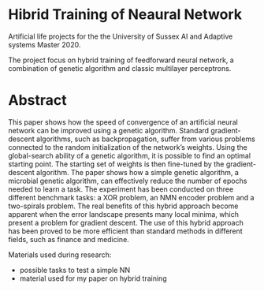 # Hibrid Training of Neaural Network
Artificial life projects for the the University of Sussex AI and Adaptive systems Master 2020.

The project focus on hybrid training of feedforward neural network, a combination of genetic algorithm and classic multilayer perceptrons.

# Abstract

This paper shows how the speed of convergence of an artificial neural network can be improved using a genetic algorithm. Standard gradient-descent algorithms, such as backpropagation, suffer from various problems connected to the random initialization of the network’s weights. Using the global-search ability of a genetic algorithm, it is possible to find an optimal starting point. The starting set of weights is then fine-tuned by the gradient-descent algorithm. The paper shows how a simple genetic algorithm, a microbial genetic algorithm, can effectively reduce the number of epochs needed to learn a task. The experiment has been conducted on three different benchmark tasks: a XOR problem, an NMN encoder problem and a two-spirals problem. The real benefits of this hybrid approach become apparent when the error landscape presents many local minima, which present a problem for gradient descent. The use of this hybrid approach has been proved to be more efficient than standard methods in different fields, such as finance and medicine.

Materials used during research:

- possible tasks to test a simple NN
- material used for my paper on hybrid training 
